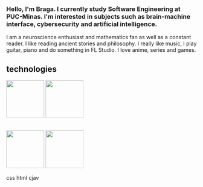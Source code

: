 ### Hello, I'm Braga. I currently study Software Engineering at PUC-Minas. I'm interested in subjects such as brain-machine interface, cybersecurity and artificial intelligence.

I am a neuroscience enthusiast and mathematics fan as well as a constant reader. I like reading ancient stories and philosophy. I really like music, I play guitar, piano and do something in FL Studio. I love anime, series and games.

## technologies 
<img height="100px" width="100px" src="https://user-images.githubusercontent.com/25181517/192106070-46255bcf-65e6-4c6b-a296-bf8d0d8fb2a7.png"/> <img height="100px" width="100px" src="https://cdn.jsdelivr.net/gh/devicons/devicon@latest/icons/cplusplus/cplusplus-original.svg" />
##
<img height="100px" width="100px" src="https://cdn.jsdelivr.net/gh/devicons/devicon@latest/icons/bootstrap/bootstrap-original-wordmark.svg"/> 
<img height="100px" width="100px" src="https://cdn.jsdelivr.net/gh/devicons/devicon@latest/icons/arduino/arduino-original.svg" />

css
html
cjav
          
          
          

